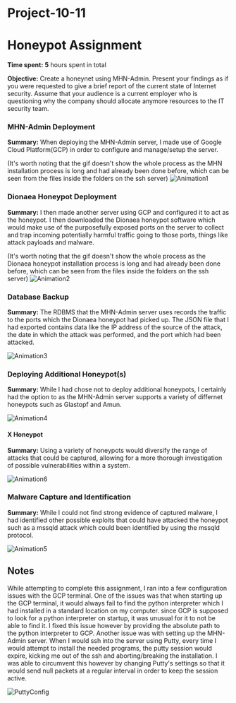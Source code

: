 # Project-10-11
# Honeypot Assignment

**Time spent:** **5** hours spent in total

**Objective:** Create a honeynet using MHN-Admin. Present your findings as if you were requested to give a brief report of the current state of Internet security. Assume that your audience is a current employer who is questioning why the company should allocate anymore resources to the IT security team.

### MHN-Admin Deployment 

**Summary:** When deploying the MHN-Admin server, I made use of Google Cloud Platform(GCP) in order to configure and manage/setup the server.

(It's worth noting that the gif doesn't show the whole process as the MHN installation process is long and had already been done before, which can be seen from the files inside the folders on the ssh server)
![Animation1](https://user-images.githubusercontent.com/44510729/144704577-e4013a27-c358-4e32-9ea7-ca29f4fd9e08.gif)

### Dionaea Honeypot Deployment 

**Summary:** I then made another server using GCP and configured it to act as the honeypot. I then downloaded the Dionaea honeypot software which would make use of the purposefully exposed ports on the server to collect and trap incoming potentially harmful traffic going to those ports, things like attack payloads and malware.  

(It's worth noting that the gif doesn't show the whole process as the Dionaea honeypot installation process is long and had already been done before, which can be seen from the files inside the folders on the ssh server)
![Animation2](https://user-images.githubusercontent.com/44510729/144704765-03425f14-22ae-40e4-8aca-bd1081fce2ff.gif)


### Database Backup  

**Summary:** The RDBMS that the MHN-Admin server uses records the traffic to the ports which the Dionaea honeypot had picked up. The JSON file that I had exported contains data like the IP address of the source of the attack, the date in which the attack was performed, and the port which had been attacked. 

![Animation3](https://user-images.githubusercontent.com/44510729/144704863-4a736ff5-3327-4d2b-8afa-40d293a1e098.gif)

### Deploying Additional Honeypot(s) 

**Summary:** While I had chose not to deploy additional honeypots, I certainly had the option to as the MHN-Admin server supports a variety of differnet honeypots such as Glastopf and Amun.

![Animation4](https://user-images.githubusercontent.com/44510729/144704896-25dcf5fa-bf71-4789-b41f-49c8a56a6345.gif)

#### X Honeypot

**Summary:** Using a variety of honeypots would diversify the range of attacks that could be captured, allowing for a more thorough investigation of possible vulnerabilities within a system.

![Animation6](https://user-images.githubusercontent.com/44510729/144705139-2471b545-6ee0-4753-ba22-82c9ba28e687.gif)

### Malware Capture and Identification 

**Summary:** While I could not find strong evidence of captured malware, I had identified other possible exploits that could have attacked the honeypot such as a mssqld attack which could been identified by using the mssqld protocol.

![Animation5](https://user-images.githubusercontent.com/44510729/144705040-dae86f87-93f4-4b0f-a385-8c62873c2bd1.gif)

## Notes

While attempting to complete this assignment, I ran into a few configuration issues with the GCP terminal. One of the issues was that when starting up the GCP terminal, it would always fail to find the python interpreter which I had installed in a standard location on my computer. since GCP is supposed to look for a python interpreter on startup, it was unusual for it to not be able to find it. I fixed this issue however by providing the absolute path to the python interpreter to GCP. Another issue was with setting up the MHN-Admin server. When I would ssh into the server using Putty, every time I would attempt to install the needed programs, the putty session would expire, kicking me out of the ssh and aborting/breaking the installation. I was able to circumvent this however by changing Putty's settings so that it would send null packets at a regular interval in order to keep the session active.

![PuttyConfig](https://user-images.githubusercontent.com/44510729/144704199-33e082ba-93bc-462c-987e-2b6cde885caf.GIF)
